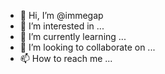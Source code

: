 - 👋 Hi, I’m @immegap
- 👀 I’m interested in ...
- 🌱 I’m currently learning ...
- 💞️ I’m looking to collaborate on ...
- 📫 How to reach me ...

<!---
immegap/immegap is a ✨ special ✨ repository because its `README.md` (this file) appears on your GitHub profile.
You can click the Preview link to take a look at your changes.
--->
